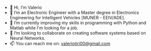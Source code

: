 - 👋 Hi, I’m Valerio
- 👀 I’m an Electronic Engineer with a Master degree in Electronics Engineering for Intelligent Vehicles [MUNER - EEIV/ADE].
- 🌱 I’m currently improving my skills in programming with Python and Matlab while I'm looking for a job.
- 💞️ I’m looking to collaborate on creating software systems based on Neural Networks.
- 📫 You can reach me on: [valeriotiri00@gmail.com](valeriotiri00@gmail.com)

<!---
TiriV00/TiriV00 is a ✨ special ✨ repository because its `README.md` (this file) appears on your GitHub profile.
You can click the Preview link to take a look at your changes.
--->

